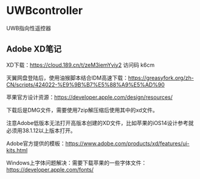 # UWBcontroller
UWB指向性遥控器





## Adobe XD笔记

XD下载：https://cloud.189.cn/t/zeM3iemYviy2 访问码 k6cm

天翼网盘登陆后，使用油猴脚本结合IDM高速下载：https://greasyfork.org/zh-CN/scripts/424022-%E9%9B%B7%E5%88%A9%E5%AD%90



苹果官方设计资源：https://developer.apple.com/design/resources/

下载后是DMG文件，需要使用7zip解压缩后使用其中的xd文件。

注意Adobe低版本无法打开高版本创建的XD文件，比如苹果的iOS14设计参考就必须用38.1.12以上版本打开。

Adobe官方提供的模板：https://www.adobe.com/products/xd/features/ui-kits.html

Windows上字体问题解决：需要下载苹果的一些字体文件：https://developer.apple.com/fonts/



